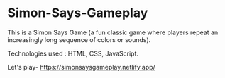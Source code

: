 # Simon-Says-Gameplay
This is a Simon Says Game (a fun classic game where players repeat an increasingly long sequence of colors or sounds).

Technologies used : HTML, CSS, JavaScript.

Let's play- https://simonsaysgameplay.netlify.app/
